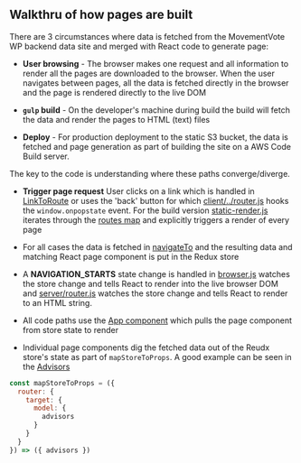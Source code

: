 ## Walkthru of how pages are built
There are 3 circumstances where data is fetched from the MovementVote WP backend data site and merged with React code to generate page:

- __User browsing__ - The browser makes one request and all information to render all the pages are downloaded to the browser. When the user navigates between pages, all the data is fetched directly in the browser and the page is rendered directly to the live DOM

- __`gulp` build__ - On the developer's machine during build the build will fetch the data and render the pages to HTML (text) files

- __Deploy__ - For production deployment to the static S3 bucket, the data is fetched and page generation as part of building the site on a AWS Code Build server.

The key to the code is understanding where these paths converge/diverge.

- __Trigger page request__
User clicks on a link which is handled in [LinkToRoute](./[src/client/services/LinkToRoute.js) or uses the 'back' button for which [client/../router.js](./src/client/services/router.js) hooks the `window.onpopstate` event. For the build version [static-render.js](./src/server/static-render.js) iterates through the [routes map](./src/shared/services/route-map.js) and explicitly triggers a render of every page

- For all cases the data is fetched in [navigateTo](./src/shared/store/actions/router.js#navigateTo) and the resulting data and matching React page component is put in the Redux store

- A __NAVIGATION_STARTS__ state change is handled in [browser.js](./src/client/browser.js) watches the store change and tells React to render into the live browser DOM and [server/router.js](./src/server/router.js) watches the store change and tells React to render to an HTML string.

- All code paths use the [App component](./src/client/components/App.jsx) which pulls the page component from store state to render

- Individual page components dig the fetched data out of the Reudx store's state as part of `mapStoreToProps`. A good example can be seen in the [Advisors](./src/client/components/AdvisorPage.jsx)
````javascript
const mapStoreToProps = ({
  router: {
    target: {
      model: {
        advisors
      }
    }
  }
}) => ({ advisors })
````


